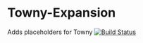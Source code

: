 # Towny-Expansion
Adds placeholders for Towny
[![Build Status](http://ci.extendedclip.com/buildStatus/icon?job=Towny-Expansion)](http://ci.extendedclip.com/job/Towny-Expansion)